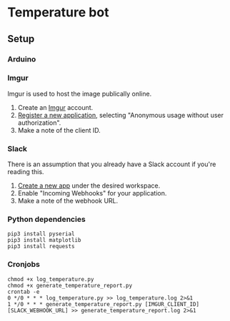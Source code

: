 # Temperature bot

## Setup

### Arduino

### Imgur
Imgur is used to host the image publically online.
1. Create an [Imgur](https://imgur.com/) account.
2. [Register a new application](https://api.imgur.com/oauth2/addclient), selecting "Anonymous usage without user authorization".
3. Make a note of the client ID.

### Slack
There is an assumption that you already have a Slack account if you're reading this.
1. [Create a new app](https://api.slack.com/apps) under the desired workspace.
2. Enable "Incoming Webhooks" for your application.
3. Make a note of the webhook URL.

### Python dependencies
```
pip3 install pyserial
pip3 install matplotlib
pip3 install requests
```

### Cronjobs
```
chmod +x log_temperature.py
chmod +x generate_temperature_report.py
crontab -e
0 */0 * * * log_temperature.py >> log_temperature.log 2>&1
1 */0 * * * generate_temperature_report.py [IMGUR_CLIENT_ID] [SLACK_WEBHOOK_URL] >> generate_temperature_report.log 2>&1
```

